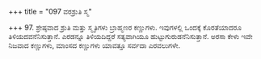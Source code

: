+++
title = "097 ವರಶ್ರುತಿ ಸ್ಮ"

+++
97. ಶ್ರೇಷ್ಠವಾದ ಶ್ರುತಿ ಮತ್ತು ಸ್ಮೃತಿಗಳು ಬ್ರಾಹ್ಮಣರ ಕಣ್ಣುಗಳು. ಇವುಗಳಲ್ಲಿ ಒಂದಕ್ಕೆ ಕೊರತೆಯಾದರೂ ತಿಳಿಯದವನೆನಿಸುತ್ತಾನೆ. ಎರಡನ್ನೂ ತಿಳಿಯದಿದ್ದರೆ ಸತ್ಯವಾಗಿಯೂ ಹುಟ್ಟುಗುರುಡನೆನಿಸುತ್ತಾನೆ. ಅರಸಾ ಕೇಳು ಇವೇ ನಿಜವಾದ ಕಣ್ಣುಗಳು, ಮಾಂಸದ ಕಣ್ಣುಗಳು ಯಾವತ್ತೂ ಸರ್ವದಾ ಎರವಲುಗಳೇ.